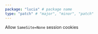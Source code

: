 ```yaml
---
package: "lucia" # package name
type: "patch" # "major", "minor", "patch"
---
```


Allow `SameSite=None` session cookies